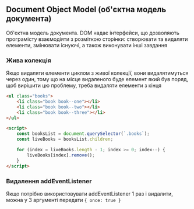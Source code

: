 ## Document Object Model (об'єктна модель документа)

Об'єктна модель документа. DOM надає інтерфейси, що дозволяють програмісту взаємодіяти з розміткою сторінки: створювати та видаляти елементи, змінювати існуючі, а також виконувати інші завдання


### Жива колекція

Якщо видаляти елементи циклом з живої колекції, вони видалятимуться через один, тому що на місце видаленого буде елемент який був поряд, щоб вирішити цю проблему, треба видаляти елементи з кінця

```html
<ul class="books">
    <li class="book book--one"></li>
    <li class="book book--two"></li>
    <li class="book book--three"></li>
</ul>

<script>
    const booksList = document.querySelector(`.books`);
    const liveBooks = booksList.children;

    for (index = liveBooks.length - 1; index >= 0; index--) {
        liveBooks[index].remove();
    }
</script>
```

### Видалення addEventListener

Якщо потрібно використовувати addEventListener 1 раз і видалити, можна у 3 аргументі передати `{ once: true }`
